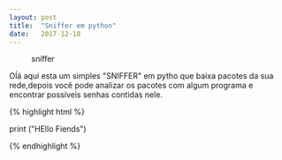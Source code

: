 ```yaml
---
layout: post
title:  "Sniffer em python"
date:   2017-12-18
---
```

<figure>
	<img src="{{ '/assets/img/6785.jpg' | prepend: site.baseurl }}" alt=""> 
	<figcaption> sniffer </figcaption>
</figure>


<p class="intro"><span class="dropcap"> O</span>ĺá aqui esta um simples "SNIFFER" em pytho que baixa pacotes da sua rede,depois você pode analizar os pacotes com algum programa e encontrar possíveis senhas contidas nele.



{% highlight html %}

 print ("HEllo Fiends") 

{% endhighlight %}
